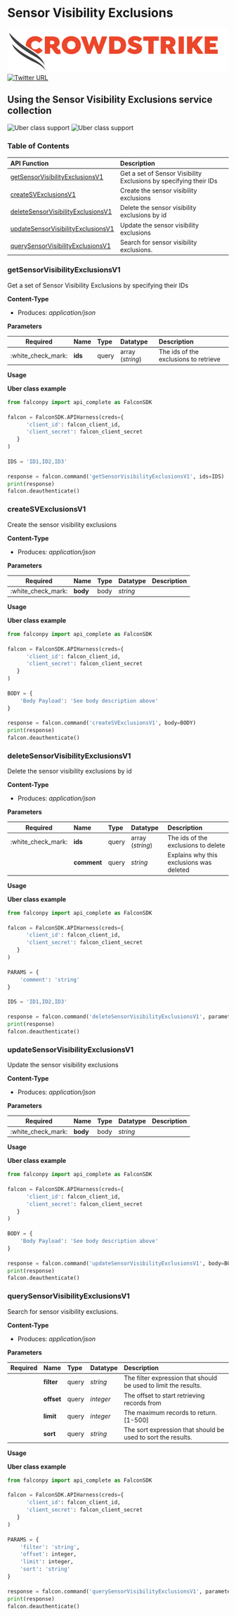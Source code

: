 # Sensor Visibility Exclusions

![CrowdStrike Falcon](https://raw.githubusercontent.com/CrowdStrike/falconpy/main/docs/asset/cs-logo.png) [![Twitter URL](https://img.shields.io/twitter/url?label=Follow%20%40CrowdStrike&style=social&url=https%3A%2F%2Ftwitter.com%2FCrowdStrike)](https://twitter.com/CrowdStrike)

## Using the Sensor Visibility Exclusions service collection

![Uber class support](https://img.shields.io/badge/Uber%20class%20support-%E2%9C%93%20Yes-green.svg) ![Uber class support](https://img.shields.io/badge/Service%20class%20support-X%20No-red.svg)

### Table of Contents

| API Function | Description |
| :--- | :--- |
| [getSensorVisibilityExclusionsV1](sensor-visibility-exclusions.md#getsensorvisibilityexclusionsv1) | Get a set of Sensor Visibility Exclusions by specifying their IDs |
| [createSVExclusionsV1](sensor-visibility-exclusions.md#createsvexclusionsv1) | Create the sensor visibility exclusions |
| [deleteSensorVisibilityExclusionsV1](sensor-visibility-exclusions.md#deletesensorvisibilityexclusionsv1) | Delete the sensor visibility exclusions by id |
| [updateSensorVisibilityExclusionsV1](sensor-visibility-exclusions.md#updatesensorvisibilityexclusionsv1) | Update the sensor visibility exclusions |
| [querySensorVisibilityExclusionsV1](sensor-visibility-exclusions.md#querysensorvisibilityexclusionsv1) | Search for sensor visibility exclusions. |

### getSensorVisibilityExclusionsV1

Get a set of Sensor Visibility Exclusions by specifying their IDs

**Content-Type**

* Produces: _application/json_

**Parameters**

| Required | Name | Type | Datatype | Description |
| :---: | :--- | :--- | :--- | :--- |
| :white\_check\_mark: | **ids** | query | array \(_string_\) | The ids of the exclusions to retrieve |

**Usage**

**Uber class example**

```python
from falconpy import api_complete as FalconSDK

falcon = FalconSDK.APIHarness(creds={
      'client_id': falcon_client_id,
      'client_secret': falcon_client_secret
   }
)

IDS = 'ID1,ID2,ID3'

response = falcon.command('getSensorVisibilityExclusionsV1', ids=IDS)
print(response)
falcon.deauthenticate()
```

### createSVExclusionsV1

Create the sensor visibility exclusions

**Content-Type**

* Produces: _application/json_

**Parameters**

| Required | Name | Type | Datatype | Description |
| :---: | :--- | :--- | :--- | :--- |
| :white\_check\_mark: | **body** | body | _string_ |  |

**Usage**

**Uber class example**

```python
from falconpy import api_complete as FalconSDK

falcon = FalconSDK.APIHarness(creds={
      'client_id': falcon_client_id,
      'client_secret': falcon_client_secret
   }
)

BODY = {
    'Body Payload': 'See body description above'
}

response = falcon.command('createSVExclusionsV1', body=BODY)
print(response)
falcon.deauthenticate()
```

### deleteSensorVisibilityExclusionsV1

Delete the sensor visibility exclusions by id

**Content-Type**

* Produces: _application/json_

**Parameters**

| Required | Name | Type | Datatype | Description |
| :---: | :--- | :--- | :--- | :--- |
| :white\_check\_mark: | **ids** | query | array \(_string_\) | The ids of the exclusions to delete |
|  | **comment** | query | _string_ | Explains why this exclusions was deleted |

**Usage**

**Uber class example**

```python
from falconpy import api_complete as FalconSDK

falcon = FalconSDK.APIHarness(creds={
      'client_id': falcon_client_id,
      'client_secret': falcon_client_secret
   }
)

PARAMS = {
    'comment': 'string'
}

IDS = 'ID1,ID2,ID3'

response = falcon.command('deleteSensorVisibilityExclusionsV1', parameters=PARAMS, ids=IDS)
print(response)
falcon.deauthenticate()
```

### updateSensorVisibilityExclusionsV1

Update the sensor visibility exclusions

**Content-Type**

* Produces: _application/json_

**Parameters**

| Required | Name | Type | Datatype | Description |
| :---: | :--- | :--- | :--- | :--- |
| :white\_check\_mark: | **body** | body | _string_ |  |

**Usage**

**Uber class example**

```python
from falconpy import api_complete as FalconSDK

falcon = FalconSDK.APIHarness(creds={
      'client_id': falcon_client_id,
      'client_secret': falcon_client_secret
   }
)

BODY = {
    'Body Payload': 'See body description above'
}

response = falcon.command('updateSensorVisibilityExclusionsV1', body=BODY)
print(response)
falcon.deauthenticate()
```

### querySensorVisibilityExclusionsV1

Search for sensor visibility exclusions.

**Content-Type**

* Produces: _application/json_

**Parameters**

| Required | Name | Type | Datatype | Description |
| :---: | :--- | :--- | :--- | :--- |
|  | **filter** | query | _string_ | The filter expression that should be used to limit the results. |
|  | **offset** | query | _integer_ | The offset to start retrieving records from |
|  | **limit** | query | _integer_ | The maximum records to return. \[1-500\] |
|  | **sort** | query | _string_ | The sort expression that should be used to sort the results. |

**Usage**

**Uber class example**

```python
from falconpy import api_complete as FalconSDK

falcon = FalconSDK.APIHarness(creds={
      'client_id': falcon_client_id,
      'client_secret': falcon_client_secret
   }
)

PARAMS = {
    'filter': 'string',
    'offset': integer,
    'limit': integer,
    'sort': 'string'
}

response = falcon.command('querySensorVisibilityExclusionsV1', parameters=PARAMS)
print(response)
falcon.deauthenticate()
```

